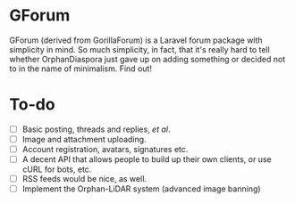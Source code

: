 # GForum

GForum (derived from GorillaForum) is a Laravel forum package with simplicity in mind. So much simplicity, in fact, that it's really hard to tell whether OrphanDiaspora just gave up on adding something or decided not to in the name of minimalism. Find out!

# To-do

-   [ ] Basic posting, threads and replies, _et al_.
-   [ ] Image and attachment uploading.
-   [ ] Account registration, avatars, signatures etc.
-   [ ] A decent API that allows people to build up their own clients, or use cURL for bots, etc.
-   [ ] RSS feeds would be nice, as well.
-   [ ] Implement the Orphan-LiDAR system (advanced image banning)
